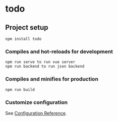 # todo

## Project setup
```
npm install todo
```

### Compiles and hot-reloads for development
```
npm run serve to run vue server
npm run backend to run json backend
```

### Compiles and minifies for production
```
npm run build
```

### Customize configuration
See [Configuration Reference](https://cli.vuejs.org/config/).

